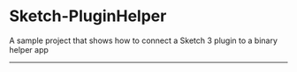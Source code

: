 # Sketch-PluginHelper
A sample project that shows how to connect a Sketch 3 plugin to a binary helper app

---

